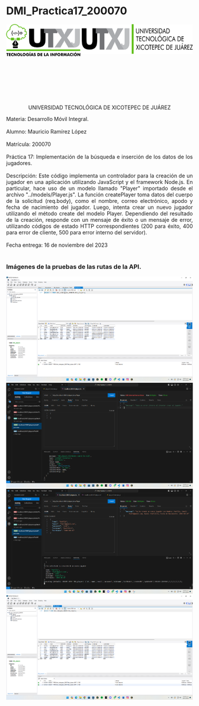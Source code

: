 # DMI_Practica17_200070
<div style="display: flex; justify-content: space-between;">
    <img align="left" src="https://github.com/MauricioRL15/Logos_UTXJ/blob/main/LOGO%20TIC.png?raw=true" alt="Imagen 1" width="200" />
    <img align="right" src="https://github.com/MauricioRL15/Logos_UTXJ/blob/main/LOGO%20UTXJ%202019.png?raw=true" alt="Imagen 2" width="300" height="80" />
</div>

<br><br><br><br><br><br>

<p align="center">UNIVERSIDAD TECNOLÓGICA DE XICOTEPEC DE JUÁREZ</p>

<div style="text-align: justify;">
Materia: Desarrollo Móvil Integral. <br><br>
Alumno: Mauricio Ramírez López <br><br>
Matrícula: 200070 <br><br>
Práctica 17: Implementación de la búsqueda e inserción de los datos de los jugadores. <br><br>
Descripción: 
Este código implementa un controlador para la creación de un jugador en una aplicación utilizando JavaScript y el framework Node.js. En particular, hace uso de un modelo llamado "Player" importado desde el archivo "../models/Player.js". La función createPlayer toma datos del cuerpo de la solicitud (req.body), como el nombre, correo electrónico, apodo y fecha de nacimiento del jugador. Luego, intenta crear un nuevo jugador utilizando el método create del modelo Player. Dependiendo del resultado de la creación, responde con un mensaje de éxito o un mensaje de error, utilizando códigos de estado HTTP correspondientes (200 para éxito, 400 para error de cliente, 500 para error interno del servidor).
<br><br>
Fecha entrega: 16 de noviembre del 2023
</div>

<br>

### Imágenes de la pruebas de las rutas de la API.

<div style="text-align: center">
    <img src="https://github.com/MauricioRL15/Imagenes/blob/dc112f00463d74a8ca707b1e1b0c85484065d7fc/P17_img1.png?raw=true" alt="Imagen 1"/><br>
    <img src="https://github.com/MauricioRL15/Imagenes/blob/dc112f00463d74a8ca707b1e1b0c85484065d7fc/P17_img4.png?raw=true" alt="Imagen 4"/><br>
    <img src="https://github.com/MauricioRL15/Imagenes/blob/dc112f00463d74a8ca707b1e1b0c85484065d7fc/P17_img2.png?raw=true" alt="Imagen 2"/><br>
    <img src="https://github.com/MauricioRL15/Imagenes/blob/dc112f00463d74a8ca707b1e1b0c85484065d7fc/P17_img3.png?raw=true" alt="Imagen 3"/><br>
</div>
